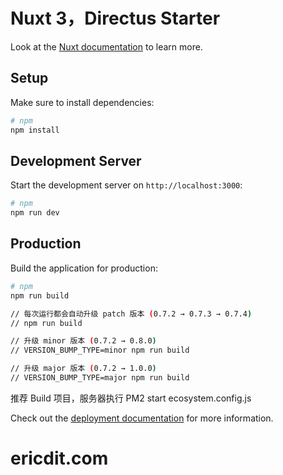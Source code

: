 # Nuxt 3，Directus Starter

Look at the [Nuxt documentation](https://nuxt.com/docs/getting-started/introduction) to learn more.

## Setup

Make sure to install dependencies:

```bash
# npm
npm install
```

## Development Server

Start the development server on `http://localhost:3000`:

```bash
# npm
npm run dev
```

## Production

Build the application for production:

```bash
# npm
npm run build

// 每次运行都会自动升级 patch 版本 (0.7.2 → 0.7.3 → 0.7.4)
// npm run build

// 升级 minor 版本 (0.7.2 → 0.8.0)
// VERSION_BUMP_TYPE=minor npm run build

// 升级 major 版本 (0.7.2 → 1.0.0)
// VERSION_BUMP_TYPE=major npm run build
```

推荐 Build 项目，服务器执行 PM2 start ecosystem.config.js

Check out the [deployment documentation](https://nuxt.com/docs/getting-started/deployment) for more information.
# ericdit.com
